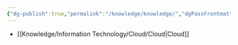 ```yaml
---
{"dg-publish":true,"permalink":"/knowledge/knowledge/","dgPassFrontmatter":true}
---
```



- [[Knowledge/Information Technology/Cloud/Cloud\|Cloud]]


